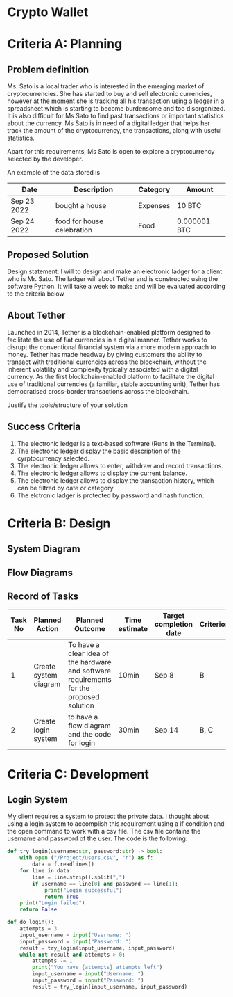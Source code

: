 # Crypto Wallet

# Criteria A: Planning

## Problem definition

Ms. Sato is a local trader who is interested in the emerging market of cryptocurrencies. She has started to buy and sell electronic currencies, however at the moment she is tracking all his transaction using a ledger in a spreadsheet which is starting to become burdensome and too disorganized. It is also difficult for Ms Sato to find past transactions or important statistics about the currency. Ms Sato is in need of a digital ledger that helps her track the amount of the cryptocurrency, the transactions, along with useful statistics. 

Apart for this requirements, Ms Sato is open to explore a cryptocurrency selected by the developer.

An example of the data stored is 

| Date | Description | Category | Amount  |
|------|-------------|----------|---------|
| Sep 23 2022 | bought a house | Expenses | 10 BTC |
| Sep 24 2022 | food for house celebration | Food | 0.000001 BTC |


## Proposed Solution

Design statement:
I will to design and make an electronic ladger for a client who is Mr. Sato. The ladger will about Tether and is constructed using the software Python. It will take  a week to make and will be evaluated according to the criteria below

## About Tether

Launched in 2014, Tether is a blockchain-enabled platform designed to facilitate the use of fiat currencies in a digital manner. Tether works to disrupt the conventional financial system via a more modern approach to money. Tether has made headway by giving customers the ability to transact with traditional currencies across the blockchain, without the inherent volatility and complexity typically associated with a digital currency. As the first blockchain-enabled platform to facilitate the digital use of traditional currencies (a familiar, stable accounting unit), Tether has democratised cross-border transactions across the blockchain.

Justify the tools/structure of your solution

## Success Criteria
1. The electronic ledger is a text-based software (Runs in the Terminal).
2. The electronic ledger display the basic description of the cyrptocurrency selected.
3. The electronic ledger allows to enter, withdraw and record transactions.
4. The electronic ledger allows to display the current balance.
5. The electronic ledger allows to display the transaction history, which can be filtred by date or category.
6. The elctronic ladger is protected by password and hash function.

# Criteria B: Design

## System Diagram

## Flow Diagrams


## Record of Tasks
| Task No | Planned Action        | Planned Outcome                                                                          | Time estimate | Target completion date | Criterion |
|---------|-----------------------|------------------------------------------------------------------------------------------|---------------|------------------------|-----------|
| 1       | Create system diagram | To have a clear idea of the hardware and software requirements for the proposed solution | 10min         | Sep 8                  | B         |
| 2       | Create login system   | to have a flow diagram and the code for login                                            | 30min         | Sep 14                 | B, C      |

# Criteria C: Development

## Login System
My client requires a system to protect the private data. I thought about using a login system to accomplish this requirement using a if condition and the open command to work with a csv file. The csv file contains the username and password of the user. The code is the following:
```python
def try_login(username:str, password:str) -> bool:
    with open ("/Project/users.csv", "r") as f:
        data = f.readlines()
    for line in data:
        line = line.strip().split(",")
        if username == line[0] and password == line[1]:
            print("Login successful")
            return True
    print("Login failed")
    return False

def do_login():
    attempts = 3
    input_username = input("Username: ")
    input_password = input("Password: ")
    result = try_login(input_username, input_password)
    while not result and attempts > 0:
        attempts -= 1
        print("You have {attempts} attempts left")
        input_username = input("Username: ")
        input_password = input("Password: ")
        result = try_login(input_username, input_password)
```
